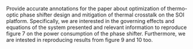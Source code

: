 Provide accurate annotations for the paper about optimization of thermo-optic phase shifter design and mitigation of thermal crosstalk on the SOI platform. Specifically, we are interested in the governing effects and equations of the system presented and relevant information to reproduce figure 7 on the power consumption of the phase shifter.
Furthermore, we are intested in reproducing results from figure 9 and 10 too.
